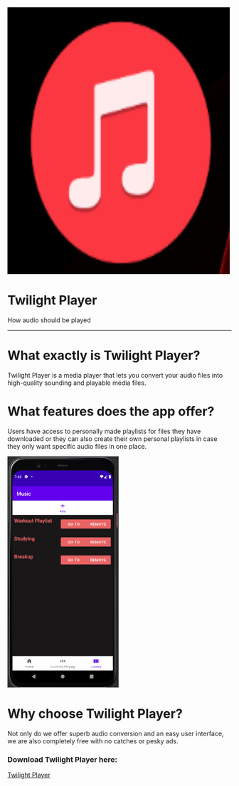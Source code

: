 
<img src="Screenshot 2022-04-21 8.40.58 PM.png" alt="Logo" style="width:500px;height:600px">

# Twilight Player  
  
How audio should be played

---------------


# What exactly is Twilight Player? 

Twilight Player is a media player that lets you convert your audio files into high-quality sounding and playable media files.  

# What features does the app offer?

Users have access to personally made playlists for files they have downloaded or they can also create their own personal playlists in case they only want specific audio files in one place.

<img src="Screenshot 2022-04-21 8.25.45 PM.png" alt="Playlists">

# Why choose Twilight Player?

Not only do we offer superb audio conversion and an easy user interface, we are also completely free with no catches or pesky ads. 

### Download Twilight Player here:
<a href="Twilight-ex-master.zip">Twilight Player</a>
